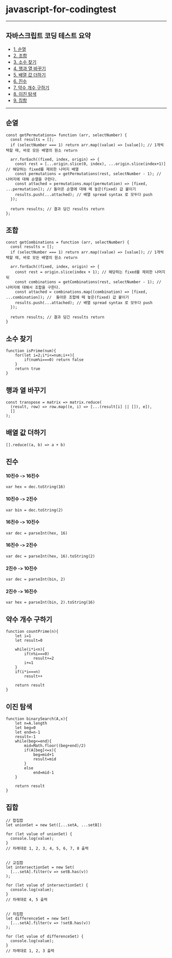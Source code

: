# javascript-for-codingtest
* * *
## 자바스크립트 코딩 테스트 요약
- [1. 순열](#순열)
- [2. 조합](#조합)
- [3. 소수 찾기](#소수-찾기)
- [4. 행과 열 바꾸기](#행과-열-바꾸기)
- [5. 배열 값 더하기](#배열-값-더하기)
- [6. 진수](#진수)
- [7. 약수 개수 구하기](#약수-개수-구하기)
- [8. 이진 탐색](#이진-탐색)
- [9. 집합](#집합)
* * *
## 순열
```
const getPermutations= function (arr, selectNumber) {
  const results = [];
  if (selectNumber === 1) return arr.map((value) => [value]); // 1개씩 택할 때, 바로 모든 배열의 원소 return

  arr.forEach((fixed, index, origin) => {
    const rest = [...origin.slice(0, index), ...origin.slice(index+1)] // 해당하는 fixed를 제외한 나머지 배열 
    const permutations = getPermutations(rest, selectNumber - 1); // 나머지에 대해 순열을 구한다.
    const attached = permutations.map((permutation) => [fixed, ...permutation]); // 돌아온 순열에 대해 떼 놓은(fixed) 값 붙이기
    results.push(...attached); // 배열 spread syntax 로 모두다 push
  });

  return results; // 결과 담긴 results return
};
```

## 조합
```
const getCombinations = function (arr, selectNumber) {
  const results = [];
  if (selectNumber === 1) return arr.map((value) => [value]); // 1개씩 택할 때, 바로 모든 배열의 원소 return

  arr.forEach((fixed, index, origin) => {
    const rest = origin.slice(index + 1); // 해당하는 fixed를 제외한 나머지 뒤
    const combinations = getCombinations(rest, selectNumber - 1); // 나머지에 대해서 조합을 구한다.
    const attached = combinations.map((combination) => [fixed, ...combination]); //  돌아온 조합에 떼 놓은(fixed) 값 붙이기
    results.push(...attached); // 배열 spread syntax 로 모두다 push
  });

  return results; // 결과 담긴 results return
}
```

## 소수 찾기
```
function isPrime(num){
    for(let i=2;i*i<=num;i++){
        if(num%i===0) return false
    }
    return true
}
```

## 행과 열 바꾸기
```
const transpose = matrix => matrix.reduce(
  (result, row) => row.map((e, i) => [...(result[i] || []), e]),
  []
);
```

## 배열 값 더하기
```
[].reduce((a, b) => a + b)
```

## 진수
#### 10진수 -> 16진수
```
var hex = dec.toString(16)
```
#### 10진수 -> 2진수
```
var bin = dec.toString(2)
```
#### 16진수 -> 10진수
```
var dec = parseInt(hex, 16)
```
#### 16진수 -> 2진수
```
var dec = parseInt(hex, 16).toString(2)
```
#### 2진수 -> 10진수
```
var dec = parseInt(bin, 2)
```
#### 2진수 -> 16진수
```
var hex = parseInt(bin, 2).toString(16)
```

## 약수 개수 구하기
```
function countPrime(n){
    let i=1
    let result=0

    while(i*i<n){
        if(n%i===0)
            result+=2
        i+=1
    }
    if(i*i===n)
        result++

    return result
}
```

## 이진 탐색
```
function binarySearch(A,x){
    let n=A.length
    let beg=0
    let end=n-1
    result=-1
    while(beg<=end){
        mid=Math.floor((beg+end)/2)
        if(A[beg]<=x){
            beg=mid+1
            result=mid
        }
        else
            end=mid-1
    }

    return result
}
```
## 집합
```
// 합집합
let unionSet = new Set([...setA, ...setB])

for (let value of unionSet) {
  console.log(value);
}
// 차례대로 1, 2, 3, 4, 5, 6, 7, 8 출력


// 교집합
let intersectionSet = new Set(
  [...setA].filter(v => setB.has(v))
);

for (let value of intersectionSet) {
  console.log(value);
}
// 차례대로 4, 5 출력


// 차집합
let differenceSet = new Set(
  [...setA].filter(v => !setB.has(v))
);

for (let value of differenceSet) {
  console.log(value);
}
// 차례대로 1, 2, 3 출력
```
